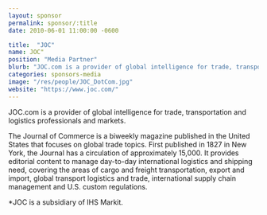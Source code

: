 ```yaml
---
layout: sponsor
permalink: sponsor/:title
date: 2010-06-01 11:00:00 -0600

title:  "JOC"
name: JOC"
position: "Media Partner"
blurb: "JOC.com is a provider of global intelligence for trade, transportation and logistics professionals and markets. "
categories: sponsors-media
image: "/res/people/JOC_DotCom.jpg"
website: "https://www.joc.com/"
---
```


JOC.com is a provider of global intelligence for trade, transportation and logistics professionals and markets. 

The Journal of Commerce is a biweekly magazine published in the United States that focuses on global trade topics. First published in 1827 in New York, the Journal has a circulation of approximately 15,000. It provides editorial content to manage day-to-day international logistics and shipping need, covering the areas of cargo and freight transportation, export and import, global transport logistics and trade, international supply chain management and U.S. custom regulations. 

*JOC is a subsidiary of IHS Markit. 